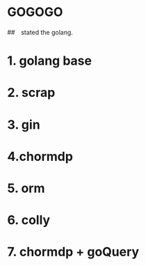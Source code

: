 # GOGOGO

##　stated the golang.

# 1. golang base
# 2. scrap
# 3. gin
# 4.chormdp
# 5. orm
# 6. colly
# 7. chormdp + goQuery
